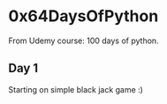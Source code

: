 # 0x64DaysOfPython
From Udemy course: 100 days of python.

## Day 1
Starting on simple black jack game :)

